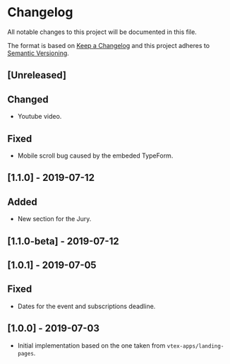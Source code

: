 # Changelog

All notable changes to this project will be documented in this file.

The format is based on [Keep a Changelog](http://keepachangelog.com/en/1.0.0/)
and this project adheres to [Semantic Versioning](http://semver.org/spec/v2.0.0.html).

## [Unreleased]
## Changed

- Youtube video.

## Fixed

- Mobile scroll bug caused by the embeded TypeForm.

## [1.1.0] - 2019-07-12
## Added

- New section for the Jury.

## [1.1.0-beta] - 2019-07-12

## [1.0.1] - 2019-07-05
## Fixed

- Dates for the event and subscriptions deadline.

## [1.0.0] - 2019-07-03

- Initial implementation based on the one taken from `vtex-apps/landing-pages`.

